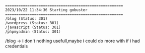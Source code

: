 ```
=====================================================
2023/10/22 11:34:36 Starting gobuster
=====================================================
/blog (Status: 301)
/wordpress (Status: 301)
/javascript (Status: 301)
/phpmyadmin (Status: 301)
```

/blog -> i don't  nothing usefull,maybe i could do more with if i had credentials